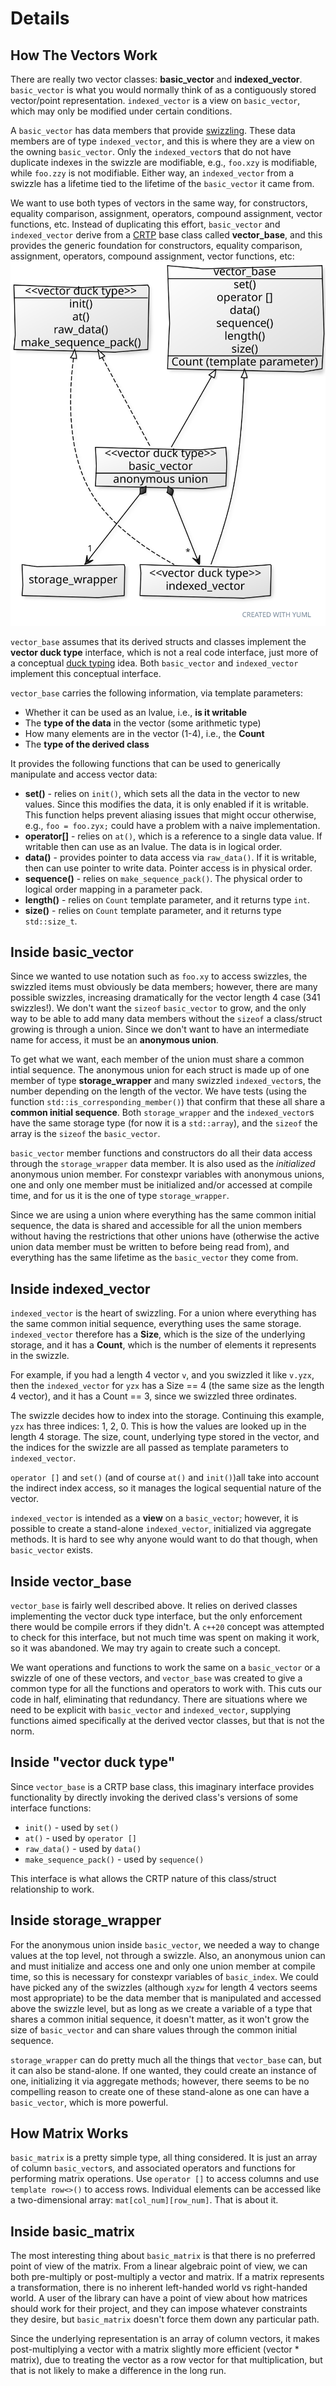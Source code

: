 # Details

## How The Vectors Work

There are really two vector classes: **basic_vector** and **indexed_vector**. ```basic_vector``` is what you would normally think of as a contiguously stored vector/point representation. ```indexed_vector``` is a view on ```basic_vector```, which may only be modified under certain conditions.

A ```basic_vector``` has data members that provide [swizzling](https://en.wikipedia.org/wiki/Swizzling_(computer_graphics)). These data members are of type ```indexed_vector```, and this is where they are a view on the owning ```basic_vector```. Only the ```indexed_vector```s that do not have duplicate indexes in the swizzle are modifiable, e.g., ```foo.xzy``` is modifiable, while ```foo.zzy``` is not modifiable. Either way, an ```indexed_vector``` from a swizzle has a lifetime tied to the lifetime of the ```basic_vector``` it came from.

We want to use both types of vectors in the same way, for constructors, equality comparison, assignment, operators, compound assignment, vector functions, etc. Instead of duplicating this effort, ```basic_vector``` and ```indexed_vector``` derive from a [CRTP](https://en.wikipedia.org/wiki/Curiously_recurring_template_pattern) base class called **vector_base**, and this provides the generic foundation for constructors, equality comparison, assignment, operators, compound assignment, vector functions, etc:
![vec_base](./vec_base_uml.svg)

```vector_base``` assumes that its derived structs and classes implement the **vector duck type** interface, which is not a real code interface, just more of a conceptual [duck typing](https://en.wikipedia.org/wiki/Duck_typing) idea. Both ```basic_vector``` and ```indexed_vector``` implement this conceptual interface.

```vector_base``` carries the following information, via template parameters:
* Whether it can be used as an lvalue, i.e., **is it writable**
* The **type of the data** in the vector (some arithmetic type)
* How many elements are in the vector (1-4), i.e., the **Count**
* The **type of the derived class**

It provides the following functions that can be used to generically manipulate and access vector data:
* **set()** - relies on ```init()```, which sets all the data in the vector to new values. Since this modifies the data, it is only enabled if it is writable. This function helps prevent aliasing issues that might occur otherwise, e.g., ```foo = foo.zyx;``` could have a problem with a naive implementation.
* **operator[]** - relies on ```at()```, which is a reference to a single data value. If writable then can use as an lvalue. The data is in logical order.
* **data()** - provides pointer to data access via ```raw_data()```. If it is writable, then can use pointer to write data. Pointer access is in physical order.
* **sequence()** - relies on ```make_sequence_pack()```. The physical order to logical order mapping in a parameter pack.
*  **length()** - relies on ```Count``` template parameter, and it returns type ```int```.
* **size()** - relies on ```Count``` template parameter, and it returns type ```std::size_t```.

## Inside basic_vector

Since we wanted to use notation such as ```foo.xy``` to access swizzles, the swizzled items must obviously be data members; however, there are many possible swizzles, increasing dramatically for the vector length 4 case (341 swizzles!). We don't want the ```sizeof``` ```basic_vector``` to grow, and the only way to be able to add many data members without the ```sizeof``` a class/struct growing is through a union. Since we don't want to have an intermediate name for access, it must be an **anonymous union**.

To get what we want, each member of the union must share a common intial sequence. The anonymous union for each struct is made up of one member of type **storage_wrapper** and many swizzled ```indexed_vector```s, the number depending on the length of the vector. We have tests (using the function ```std::is_corresponding_member()```) that confirm that these all share a **common initial sequence**. Both ```storage_wrapper``` and the ```indexed_vector```s have the same storage type (for now it is a ```std::array```), and the ```sizeof``` the array is the ```sizeof``` the ```basic_vector```.

```basic_vector``` member functions and constructors do all their data access through the ```storage_wrapper``` data member. It is also used as the *initialized* anonymous union member. For constexpr variables with anonymous unions, one and only one member must be initialized and/or accessed at compile time, and for us it is the one of type ```storage_wrapper```.

Since we are using a union where everything has the same common initial sequence, the data is shared and accessible for all the union members without having the restrictions that other unions have (otherwise the active union data member must be written to before being read from), and everything has the same lifetime as the ```basic_vector``` they come from.

## Inside indexed_vector

```indexed_vector``` is the heart of swizzling. For a union where everything has the same common initial sequence, everything uses the same storage. ```indexed_vector``` therefore has a **Size**, which is the size of the underlying storage, and it has a **Count**, which is the number of elements it represents in the swizzle.

For example, if you had a length 4 vector ```v```, and you swizzled it like ```v.yzx```, then the ```indexed_vector``` for ```yzx``` has a Size == 4 (the same size as the length 4 vector), and it has a Count == 3, since we swizzled three ordinates.

The swizzle decides how to index into the storage. Continuing this example, ```yzx``` has three indices: 1, 2, 0. This is how the values are looked up in the length 4 storage. The size, count, underlying type stored in the vector, and the indices for the swizzle are all passed as template parameters to ```indexed_vector```.

```operator []``` and ```set()``` (and of course ```at()``` and ```init()```)all take into account the indirect index access, so it manages the logical sequential nature of the vector.

```indexed_vector``` is intended as a **view** on a ```basic_vector```; however, it is possible to create a stand-alone ```indexed_vector```, initialized via aggregate methods. It is hard to see why anyone would want to do that though, when ```basic_vector``` exists.

## Inside vector_base

```vector_base``` is fairly well described above. It relies on derived classes implementing the vector duck type interface, but the only enforcement there would be compile errors if they didn't. A ```c++20``` concept was attempted to check for this interface, but not much time was spent on making it work, so it was abandoned. We may try again to create such a concept.

We want operations and functions to work the same on a ```basic_vector``` or a swizzle of one of these vectors, and ```vector_base``` was created to give a common type for all the functions and operators to work with. This cuts our code in half, eliminating that redundancy. There are situations where we need to be explicit with ```basic_vector``` and ```indexed_vector```, supplying functions aimed specifically at the derived vector classes, but that is not the norm.

## Inside "vector duck type"

Since ```vector_base``` is a CRTP base class, this imaginary interface provides functionality by directly invoking the derived class's versions of some interface functions:

* ```init()``` - used by ```set()```
* ```at()``` - used by ```operator []```
* ```raw_data()``` - used by ```data()```
* ```make_sequence_pack()``` - used by ```sequence()```

This interface is what allows the CRTP nature of this class/struct relationship to work.

## Inside storage_wrapper

For the anonymous union inside ```basic_vector```, we needed a way to change values at the top level, not through a swizzle. Also, an anonymous union can and must initialize and access one and only one union member at compile time, so this is necessary for constexpr variables of ```basic_index```. We could have picked any of the swizzles (although ```xyzw``` for length 4 vectors seems most appropriate) to be the data member that is manipulated and accessed above the swizzle level, but as long as we create a variable of a type that shares a common initial sequence, it doesn't matter, as it won't grow the size of ```basic_vector``` and can share values through the common initial sequence.

```storage_wrapper``` can do pretty much all the things that ```vector_base``` can, but it can also be stand-alone. If one wanted, they could create an instance of one, initializing it via aggregate methods; however, there seems to be no compelling reason to create one of these stand-alone as one can have a ```basic_vector```, which is more powerful.

## How Matrix Works

```basic_matrix``` is a pretty simple type, all thing considered. It is just an array of column ```basic_vector```s, and associated operators and functions for performing matrix operations. Use ```operator []``` to access columns and use ```template row<>()``` to access rows. Individual elements can be accessed like a two-dimensional array: ```mat[col_num][row_num]```. That is about it.

## Inside basic_matrix

The most interesting thing about ```basic_matrix``` is that there is no preferred point of view of the matrix. From a linear algebraic point of view, we can both pre-multiply or post-multiply a vector and matrix. If a matrix represents a transformation, there is no inherent left-handed world vs right-handed world. A user of the library can have a point of view about how matrices should work for their project, and they can impose whatever constraints they desire, but ```basic_matrix``` doesn't force them down any particular path.

Since the underlying representation is an array of column vectors, it makes post-multiplying a vector with a matrix slightly more efficient (vector * matrix), due to treating the vector as a row vector for that multiplication, but that is not likely to make a difference in the long run.
